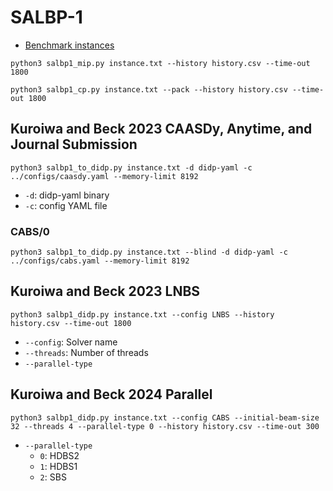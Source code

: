 # SALBP-1

- [Benchmark instances](https://assembly-line-balancing.de/salbp/benchmark-data-sets-2013/)

```python3
python3 salbp1_mip.py instance.txt --history history.csv --time-out 1800
```

```python3
python3 salbp1_cp.py instance.txt --pack --history history.csv --time-out 1800
```

## Kuroiwa and Beck 2023 CAASDy, Anytime, and Journal Submission

```python3
python3 salbp1_to_didp.py instance.txt -d didp-yaml -c ../configs/caasdy.yaml --memory-limit 8192
```

- `-d`: didp-yaml binary
- `-c`: config YAML file

### CABS/0

```python3
python3 salbp1_to_didp.py instance.txt --blind -d didp-yaml -c ../configs/cabs.yaml --memory-limit 8192
```

## Kuroiwa and Beck 2023 LNBS

```python3
python3 salbp1_didp.py instance.txt --config LNBS --history history.csv --time-out 1800
```

- `--config`: Solver name
- `--threads`: Number of threads
- `--parallel-type`

## Kuroiwa and Beck 2024 Parallel

```python3
python3 salbp1_didp.py instance.txt --config CABS --initial-beam-size 32 --threads 4 --parallel-type 0 --history history.csv --time-out 300
```

- `--parallel-type`
  - `0`: HDBS2
  - `1`: HDBS1
  - `2`: SBS
